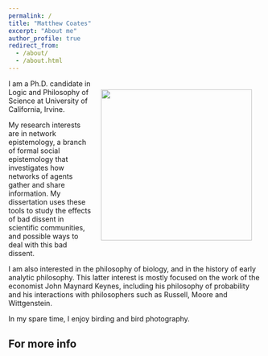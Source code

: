 ```yaml
---
permalink: /
title: "Matthew Coates"
excerpt: "About me"
author_profile: true
redirect_from: 
  - /about/
  - /about.html
---
```

<img align="right" width="300" height="300" src="{{matthewncoates.github.io}}/images/profile.png" hspace="20" vspace="20">

I am a Ph.D. candidate in Logic and Philosophy of Science at University of California, Irvine.

My research interests are in network epistemology, a branch of formal social epistemology that investigates how networks of agents gather and share information. My dissertation uses these tools to study the effects of bad dissent in scientific communities, and possible ways to deal with this bad dissent. 

I am also interested in the philosophy of biology, and in the history of early analytic philosophy. This latter interest is mostly focused on the work of the economist John Maynard Keynes, including his philosophy of probability and his interactions with philosophers such as Russell, Moore and Wittgenstein.

In my spare time, I enjoy birding and bird photography. 

For more info
------

